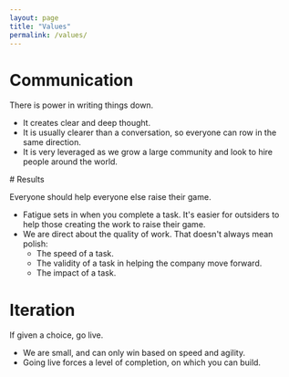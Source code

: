 ```yaml
---
layout: page
title: "Values"
permalink: /values/
---
```

# Communication

There is power in writing things down.

* It creates clear and deep thought.
* It is usually clearer than a conversation, so everyone can row in the same direction.
* It is very leveraged as we grow a large community and look to hire people around the world.

# Results

Everyone should help everyone else raise their game.

* Fatigue sets in when you complete a task. It's easier for outsiders to help those creating the work to raise their game.
* We are direct about the quality of work. That doesn't always mean polish:
  * The speed of a task.
  * The validity of a task in helping the company move forward.
  * The impact of a task.

# Iteration

If given a choice, go live.

* We are small, and can only win based on speed and agility.
* Going live forces a level of completion, on which you can build.
